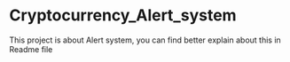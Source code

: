 # Cryptocurrency_Alert_system
This project is about Alert system, you can find better explain about this in Readme file

